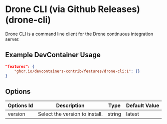 
# Drone CLI (via Github Releases) (drone-cli)

Drone CLI is a command line client for the Drone continuous integration server.

## Example DevContainer Usage

```json
"features": {
    "ghcr.io/devcontainers-contrib/features/drone-cli:1": {}
}
```

## Options

| Options Id | Description | Type | Default Value |
|-----|-----|-----|-----|
| version | Select the version to install. | string | latest |


